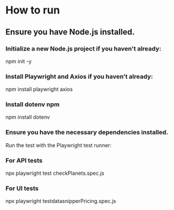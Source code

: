 # How to run
## Ensure you have Node.js installed.
### Initialize a new Node.js project if you haven't already:
npm init -y

### Install Playwright and Axios if you haven’t already:
npm install playwright axios

### Install dotenv npm
npm install dotenv

### Ensure you have the necessary dependencies installed.
Run the test with the Playwright test runner:

### For API tests
npx playwright test checkPlanets.spec.js

### For UI tests
npx playwright testdatasnipperPricing.spec.js